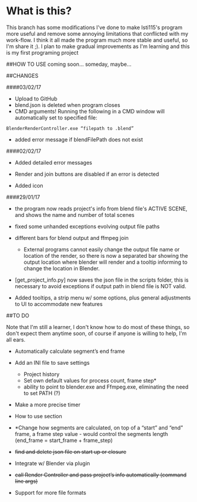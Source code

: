 # What is this?
This branch has some modifications I've done to make Isti115's program more useful and remove some annoying limitations that conflicted with my work-flow. I think it all made the program much more stable and useful, so I'm share it ;). I plan to make gradual improvements as I'm learning and this is my first programing project

##HOW TO USE
coming soon... someday, maybe...

##CHANGES

####03/02/17

- Upload to GitHub
- blend.json is deleted when program closes
- CMD arguments! Running the following in a CMD window will automatically set to specified file: 
```
BlenderRenderController.exe “filepath to .blend”
```
- added error message if blendFilePath does not exist

####02/02/17

- Added detailed error messages

- Render and join buttons are disabled if an error is detected

- Added icon

####29/01/17

- the program now reads project's info from blend file's ACTIVE SCENE, and shows the name and number of total scenes

- fixed some unhanded exceptions evolving output file paths

- different bars for blend output and ffmpeg join

  - External programs cannot easily change the output file name or location of the render, so there is now a separated bar showing the       output location where blender will render and a tooltip informing to change the location in Blender.
  
- [get_project_info.py] now saves the json file in the scripts folder, this is necessary to avoid exceptions if output path in blend       file is NOT valid.

- Added tooltips, a strip menu w/ some options, plus general adjustments to UI to accommodate new features

##TO DO

Note that I'm still a learner, I don't know how to do most of these things, so don't expect them anytime soon, of course if anyone is willing to help, I'm all ears.

- Automatically calculate segment’s end frame

- Add an INI file to save settings
	- Project history
	- Set own default values for process count, frame step*
	- ability to point to blender.exe and Ffmpeg.exe, eliminating the need to set PATH (?)

- Make a more precise timer

- How to use section

- *Change how segments are calculated, on top of a “start” and “end” frame, a frame step value - would control the segments length (end_frame = start_frame + frame_step)

- ~~find and delete json file on start up or closure~~

- Integrate w/ Blender via plugin

- ~~call Render Controller and pass project’s info automatically (command line args)~~

- Support for more file formats
